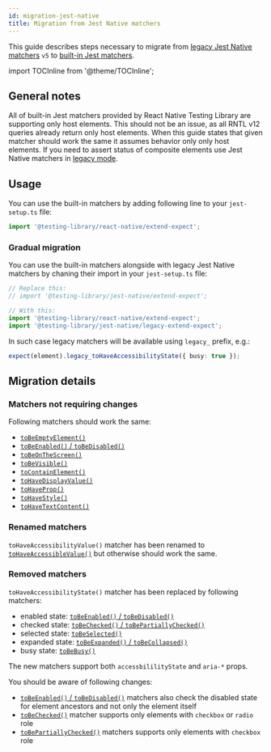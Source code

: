 ```yaml
---
id: migration-jest-native
title: Migration from Jest Native matchers
---
```


This guide describes steps necessary to migrate from [legacy Jest Native matchers](https://github.com/testing-library/jest-native) `v5` to [built-in Jest matchers](jest-matchers). 

import TOCInline from '@theme/TOCInline';

<TOCInline toc={toc} />

## General notes

All of built-in Jest matchers provided by React Native Testing Library are supporting only host elements. This should not be an issue, as all RNTL v12 queries already return only host elements. When this guide states that given matcher should work the same it assumes behavior only only host elements. If you need to assert status of composite elements use Jest Native matchers in [legacy mode](#gradual-migration).

## Usage 

You can use the built-in matchers by adding following line to your `jest-setup.ts` file:

```ts
import '@testing-library/react-native/extend-expect';
```

### Gradual migration

You can use the built-in matchers alongside with legacy Jest Native matchers by chaning their import in your `jest-setup.ts` file:

```ts
// Replace this:
// import '@testing-library/jest-native/extend-expect';

// With this:
import '@testing-library/react-native/extend-expect';
import '@testing-library/jest-native/legacy-extend-expect';
```

In such case legacy matchers will be available using `legacy_` prefix, e.g.:

```ts
expect(element).legacy_toHaveAccessibilityState({ busy: true });
```

## Migration details

### Matchers not requiring changes

Following matchers should work the same:
* [`toBeEmptyElement()`](jest-matchers#tobeemptyelement)
* [`toBeEnabled()` / `toBeDisabled()`](jest-matchers#tobeenabled)
* [`toBeOnTheScreen()`](jest-matchers#tobeonthescreen)
* [`toBeVisible()`](jest-matchers#tobevisible)
* [`toContainElement()`](jest-matchers#tocontainelement)
* [`toHaveDisplayValue()`](jest-matchers#tohavedisplayvalue)
* [`toHaveProp()`](jest-matchers#tohaveprop)
* [`toHaveStyle()`](jest-matchers#tohavestyle)
* [`toHaveTextContent()`](jest-matchers#tohavetextcontent)
  
### Renamed matchers

`toHaveAccessibilityValue()` matcher has been renamed to [`toHaveAccessibleValue()`](jest-matchers#tohaveaccessiblevalue) but otherwise should work the same.

### Removed matchers

`toHaveAccessibilityState()` matcher has been replaced by following matchers:
* enabled state: [`toBeEnabled()` / `toBeDisabled()`](jest-matchers#tobeenabled)
* checked state: [`toBeChecked()` / `toBePartiallyChecked()`](jest-matchers#tobechecked)
* selected state: [`toBeSelected()`](jest-matchers#tobeselected)
* expanded state: [`toBeExpanded()` / `toBeCollapsed()`](jest-matchers#tobeexpanded)
* busy state: [`toBeBusy()`](jest-matchers#tobebusy)

The new matchers support both `accessbililityState` and `aria-*` props.

You should be aware of following changes:
* [`toBeEnabled()` / `toBeDisabled()`](jest-matchers#tobeenabled) matchers also check the disabled state for element ancestors and not only the element itself
* [`toBeChecked()`](jest-matchers#tobechecked) matcher supports only elements with `checkbox` or `radio` role
* [`toBePartiallyChecked()`](jest-matchers#tobechecked) matchers supports only elements with `checkbox` role
